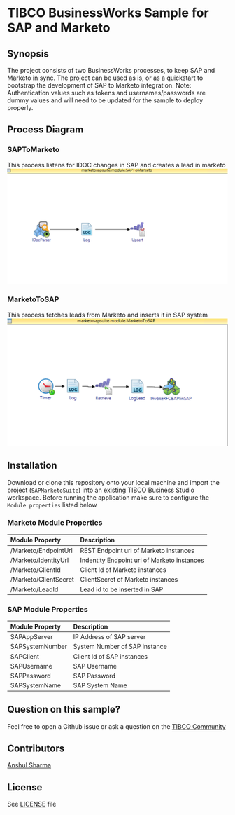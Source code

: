 # TIBCO BusinessWorks Sample for SAP and Marketo
## Synopsis
The project consists of two BusinessWorks processes, to keep SAP and Marketo in sync. The project can be used as is, or as a quickstart to bootstrap the development of SAP to Marketo integration.
Note: Authentication values such as tokens and usernames/passwords are dummy values and will need to be updated for the sample to deploy properly.

## Process Diagram
### SAPToMarketo
This process listens for IDOC changes in SAP and creates a lead in marketo
![Process Diagram](SAPToMarketo.png "The process diagram for this sample")

### MarketoToSAP
This process fetches leads from Marketo and inserts it in SAP system
![Process Diagram](MarketoToSAP.png "The process diagram for this sample")

## Installation
Download or clone this repository onto your local machine and import the project (`SAPMarketoSuite`) into an existing TIBCO Business Studio workspace. Before running the application make sure to configure the `Module properties` listed below

### Marketo Module Properties
| Module Property       | Description                                 |
|:----------------------|:--------------------------------------------|
| /Marketo/EndpointUrl  | REST Endpoint url of Marketo instances      |
| /Marketo/IdentityUrl  | Indentity Endpoint url of Marketo instances |
| /Marketo/ClientId     | Client Id of Marketo instances              |
| /Marketo/ClientSecret | ClientSecret of Marketo instances           |
| /Marketo/LeadId       | Lead id to be inserted in SAP               |

### SAP Module Properties
| Module Property       | Description                                 |
|:----------------------|:--------------------------------------------|
| SAPAppServer          | IP Address of SAP server                    |
| SAPSystemNumber       | System  Number of SAP instance              |
| SAPClient             | Client Id of SAP instances                  |
| SAPUsername           | SAP Username                                |
| SAPPassword           | SAP Password                                |
| SAPSystemName         | SAP System Name                             |


## Question on this sample?
Feel free to open a Github issue or ask a question on the [TIBCO Community](https://community.tibco.com)

## Contributors
[Anshul Sharma]()

## License
See [LICENSE](./LICENSE) file
